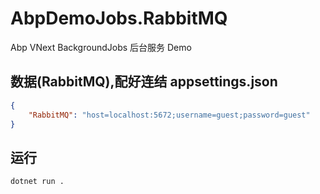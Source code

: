# AbpDemoJobs.RabbitMQ
Abp VNext BackgroundJobs 后台服务 Demo

## 数据(RabbitMQ),配好连结 appsettings.json
````json
{
    "RabbitMQ": "host=localhost:5672;username=guest;password=guest"
}
````
## 运行
```
dotnet run .
```
